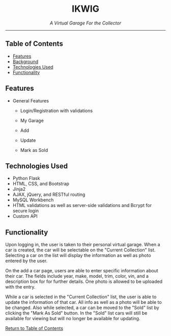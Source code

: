 <h1 align="center">IKWIG</h1>

<p align="center"><i>A Virtual Garage For the Collector</i></p>

---

## Table of Contents

- [Features](https://github.com/jasonyaj/IKWIG#features)
- [Background](https://github.com/jasonyaj/IKWIG#background)
- [Technologies Used](https://github.com/jasonyaj/IKWIG#technologies-used)
- [Functionality](https://github.com/jasonyaj/IKWIG#functionality)

## Features

- General Features

  - Login/Registration with validations

  - My Garage

  - Add

  - Update

  - Mark as Sold

## Technologies Used

- Python Flask
- HTML, CSS, and Bootstrap
- Jinja2
- AJAX, jQuery, and RESTful routing
- MySQL Workbench
- HTML validations as well as server-side validations and Bcrypt for secure login
- Custom API

## Functionality

Upon logging in, the user is taken to their personal virtual garage. When a car is created, the car will be selectable on the "Current Collection" list. Selecting a car on the list will display the information as well as photo entered by the user.

On the add a car page, users are able to enter specific information about their car. The fields include year, make, model, trim, color, vin, and a description box for for further details. One photo is allowed to be uploaded with the entry.

While a car is selected in the "Current Collection" list, the user is able to update the information of that car. All info as well as a photo will be able to be changed. Also while selected, a car can be moved to the "Sold" list by clicking the "Mark As Sold" button. In the "Sold" list cars will still be available for viewing but will no longer be available for updating.

<p><a href="#table-of-content">Return to Table of Contents</a></p>
